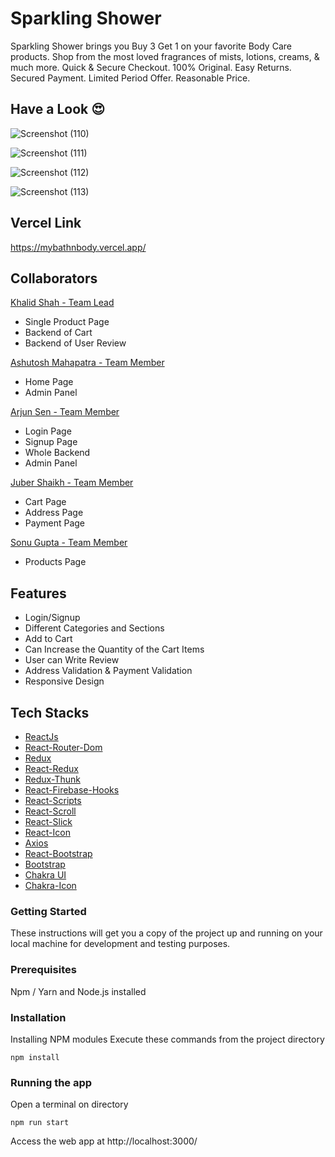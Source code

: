 # Sparkling Shower

Sparkling Shower brings you Buy 3 Get 1 on your favorite Body Care products. Shop from the most loved fragrances of mists, lotions, creams, & much more. Quick & Secure Checkout. 100% Original. Easy Returns. Secured Payment. Limited Period Offer. Reasonable Price.

## Have a Look 😍

![Screenshot (110)](https://user-images.githubusercontent.com/101389509/208607960-49120c6f-d3b0-4b07-aebd-de8b311284f3.png)

![Screenshot (111)](https://user-images.githubusercontent.com/101389509/208607916-6cdf21f0-105d-48a9-910b-f511882a4339.png)

![Screenshot (112)](https://user-images.githubusercontent.com/101389509/208607976-e2e121fe-e0c0-42a1-b5e4-b6decd68f2c8.png)

![Screenshot (113)](https://user-images.githubusercontent.com/101389509/208607986-6326a426-571f-4daf-8bb0-6626ef02289f.png)

## Vercel Link 
https://mybathnbody.vercel.app/

## Collaborators
[Khalid Shah - Team Lead](https://github.com/Khalidshah12/) 
*  Single Product Page
*  Backend of Cart
*  Backend of User Review

[Ashutosh Mahapatra - Team Member](https://github.com/Ashutosh-041298-DEV)
*  Home Page
*  Admin Panel

[Arjun Sen - Team Member](https://github.com/arjunsen1999)
*  Login Page
*  Signup Page
*  Whole Backend
*  Admin Panel

[Juber Shaikh - Team Member](https://github.com/Jubershaikh2307)
*  Cart Page
*  Address Page
*  Payment Page

[Sonu Gupta - Team Member](https://github.com/sonugup)
*  Products Page

## Features
*  Login/Signup
*  Different Categories and Sections
*  Add to Cart
*  Can Increase the Quantity of the Cart Items
*  User can Write Review
*  Address Validation & Payment Validation
*  Responsive Design

## Tech Stacks

* [ReactJs](https://reactjs.org/)
* [React-Router-Dom](https://www.npmjs.com/package/react-router-dom)
* [Redux](https://www.npmjs.com/package/redux)
* [React-Redux](https://www.npmjs.com/package/react-redux)
* [Redux-Thunk](https://www.npmjs.com/package/redux-thunk)
* [React-Firebase-Hooks](https://www.npmjs.com/package/react-firebase-hooks)
* [React-Scripts](https://www.npmjs.com/package/react-scripts)
* [React-Scroll](https://www.npmjs.com/package/react-scroll)
* [React-Slick](https://www.npmjs.com/package/react-slick)
* [React-Icon](https://www.npmjs.com/package/react-icons)
* [Axios](https://www.npmjs.com/package/axios)
* [React-Bootstrap](https://www.npmjs.com/package/react-bootstrap)
* [Bootstrap](https://www.npmjs.com/package/bootstrap)
* [Chakra UI](https://chakra-ui.com/getting-started)
* [Chakra-Icon](https://chakra-ui.com/docs/components/icon)

### Getting Started

These instructions will get you a copy of the project up and running on your local machine for development and testing purposes.

### Prerequisites

Npm / Yarn and Node.js installed

### Installation

Installing NPM modules
Execute these commands from the project directory

```
npm install
```

### Running the app

Open a terminal on directory

```
npm run start
```

Access the web app at http://localhost:3000/

